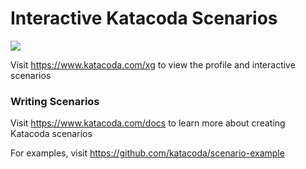 # Interactive Katacoda Scenarios

[![](http://shields.katacoda.com/katacoda/xg/count.svg)](https://www.katacoda.com/xg "Get your profile on Katacoda.com")

Visit https://www.katacoda.com/xg to view the profile and interactive scenarios

### Writing Scenarios
Visit https://www.katacoda.com/docs to learn more about creating Katacoda scenarios

For examples, visit https://github.com/katacoda/scenario-example
